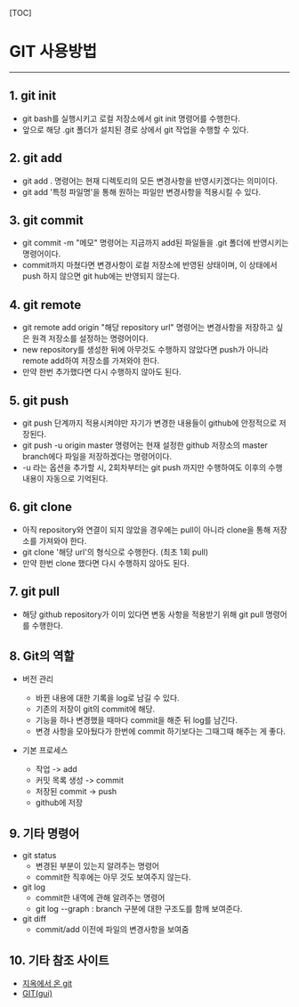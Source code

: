 [TOC]

# GIT 사용방법

------



## 1. git init

- git bash를 실행시키고 로컬 저장소에서 git init 명령어를 수행한다.
- 앞으로 해당 .git 폴더가 설치된 경로 상에서 git 작업을 수행할 수 있다.



## 2. git add

- git add . 명령어는 현재 디렉토리의 모든 변경사항을 반영시키겠다는 의미이다.
- git add '특정 파일명'을 통해 원하는 파일만 변경사항을 적용시킬 수 있다.



## 3. git commit

- git commit -m "메모" 명령어는 지금까지 add된 파일들을 .git 폴더에 반영시키는 명령어이다.
- commit까지 마쳤다면 변경사항이 로컬 저장소에 반영된 상태이며, 이 상태에서 push 하지 않으면 git hub에는 반영되지 않는다.



## 4. git remote

- git remote add origin "해당 repository url" 명령어는 변경사항을 저장하고 싶은 원격 저장소를 설정하는 명령어이다.
- new repository를 생성한 뒤에 아무것도 수행하지 않았다면  push가 아니라 remote add하여 저장소를 가져와야 한다.
- 만약 한번 추가했다면 다시 수행하지 않아도 된다.



## 5. git push

- git push 단계까지 적용시켜야만 자기가 변경한 내용들이 github에 안정적으로 저장된다.
- git push -u origin master 명령어는 현재 설정한 github 저장소의 master branch에다 파일을 저장하겠다는 명령어이다.
- -u 라는 옵션을 추가할 시, 2회차부터는 git push 까지만 수행하여도 이후의 수행 내용이 자동으로  기억된다.



## 6. git clone

- 아직 repository와 연결이 되지 않았을 경우에는 pull이 아니라 clone을 통해 저장소를 가져와야 한다.
- git clone '해당 url'의 형식으로 수행한다. (최초 1회 pull)
- 만약 한번 clone 했다면 다시 수행하지 않아도 된다.



## 7. git pull

- 해당 github repository가 이미 있다면 변동 사항을 적용받기 위해 git pull 명령어를 수행한다.



## 8. Git의 역할

- 버전 관리

  - 바뀐 내용에 대한 기록을 log로 남길 수 있다.
  - 기존의 저장이 git의 commit에 해당.
  - 기능을 하나 변경했을 때마다 commit을 해준 뒤 log를 남긴다.
  - 변경 사항을 모아뒀다가 한번에 commit 하기보다는 그때그때 해주는 게 좋다.

- 기본 프로세스

  - 작업 -> add
  - 커밋 목록 생성 -> commit 
  - 저장된 commit -> push 
  - github에 저장

  

## 9. 기타 명령어

- git status
  - 변경된 부분이 있는지 알려주는 명령어
  - commit한 직후에는 아무 것도 보여주지 않는다.
- git log 
  - commit한 내역에 관해 알려주는 명령어
  - git log --graph : branch 구분에 대한 구조도를 함께 보여준다.
- git diff
  - commit/add 이전에 파일의 변경사항을 보여줌



## 10. 기타 참조 사이트

- [지옥에서 온 git](https://opentutorials.org/course/2708)
- [GIT(gui)](https://opentutorials.org/course/1492)

